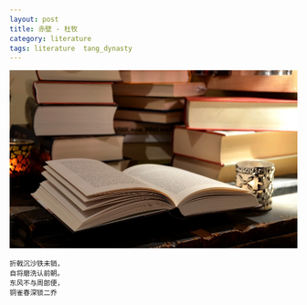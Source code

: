```yaml
---
layout: post
title: 赤壁 - 杜牧
category: literature
tags: literature  tang_dynasty
---
```


![](/assets/img/literature.jpg)

    折戟沉沙铁未销，
    自将磨洗认前朝。
    东风不与周郎便，
    铜雀春深锁二乔

